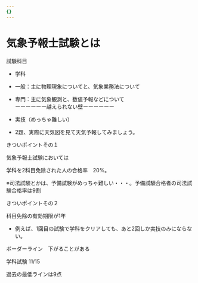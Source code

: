```yaml
---
{}
---
```

# 気象予報士試験とは

試験科目

- 学科  
- 一般：主に物理現象についてと、気象業務法について  
- 専門：主に気象観測と、数値予報などについて  
ーーーーーー越えられない壁ーーーーーー  

- 実技（めっちゃ難しい）  
- 2題、実際に天気図を見て天気予報してみましょう。  

きついポイントその１

気象予報士試験においては

学科を2科目免除された人の合格率　20%。

※司法試験とかは、予備試験がめっちゃ難しい・・・。予備試験合格者の司法試験合格率は9割

きついポイントその２

科目免除の有効期限が1年

- 例えば、1回目の試験で学科をクリアしても、あと2回しか実技のみにならない。

ボーダーライン　下がることがある

学科試験 11/15

過去の最低ラインは9点